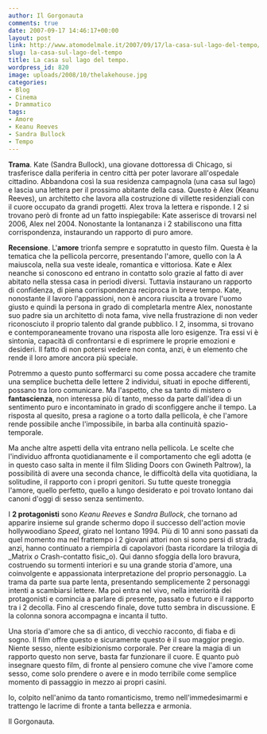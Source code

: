 ```yaml
---
author: Il Gorgonauta
comments: true
date: 2007-09-17 14:46:17+00:00
layout: post
link: http://www.atomodelmale.it/2007/09/17/la-casa-sul-lago-del-tempo/
slug: la-casa-sul-lago-del-tempo
title: La casa sul lago del tempo.
wordpress_id: 820
image: uploads/2008/10/thelakehouse.jpg
categories:
- Blog
- Cinema
- Drammatico
tags:
- Amore
- Keanu Reeves
- Sandra Bullock
- Tempo
---
```


**Trama**. Kate (Sandra Bullock), una giovane dottoressa di Chicago, si trasferisce dalla periferia in centro città per poter lavorare all'ospedale cittadino. Abbandona così la sua residenza campagnola (una casa sul lago) e lascia una lettera per il prossimo abitante della casa. Questo è Alex (Keanu Reeves), un architetto che lavora alla costruzione di villette residenziali con il cuore occupato da grandi progetti. Alex trova la lettera e risponde. I 2 si trovano però di fronte ad un fatto inspiegabile: Kate asserisce di trovarsi nel 2006, Alex nel 2004. Nonostante la lontananza i 2 stabiliscono una fitta corrispondenza, instaurando un rapporto di puro amore.

**Recensione**. L'**amore** trionfa sempre e sopratutto in questo film. Questa è la tematica che la pellicola percorre, presentando l'amore, quello con la A maiuscola, nella sua veste ideale, romantica e vittoriosa. Kate e Alex neanche si conoscono ed entrano in contatto solo grazie al fatto di aver abitato nella stessa casa in periodi diversi. Tuttavia instaurano un rapporto di confidenza, di piena corrispondenza reciproca in breve tempo. Kate, nonostante il lavoro l'appassioni, non è ancora riuscita a trovare l'uomo giusto e quindi la persona in grado di completarla mentre Alex, nonostante suo padre sia un architetto di nota fama, vive nella frustrazione di non veder riconosciuto il proprio talento dal grande pubblico. I 2, insomma, si trovano e contemporaneamente trovano una risposta alle loro esigenze. Tra essi vi è sintonia, capacità di confrontarsi e di esprimere le proprie emozioni e desideri. Il fatto di non potersi vedere non conta, anzi, è un elemento che rende il loro amore ancora più speciale.

Potremmo a questo punto soffermarci su come possa accadere che tramite una semplice buchetta delle lettere 2 individui, situati in epoche differenti, possano tra loro comunicare. Ma l'aspetto, che sa tanto di mistero o **fantascienza**, non interessa più di tanto, messo da parte dall'idea di un sentimento puro e incontaminato in grado di sconfiggere anche il tempo. La risposta al quesito, presa a ragione o a torto dalla pellicola, è che l'amore rende possibile anche l'impossibile, in barba alla continuità spazio-temporale.

Ma anche altre aspetti della vita entrano nella pellicola. Le scelte che l'individuo affronta quotidianamente e il comportamento che egli adotta (e in questo caso salta in mente il film Sliding Doors con Gwineth Paltrow), la possibilità di avere una seconda chance, le difficoltà della vita quotidiana, la solitudine, il rapporto con i propri genitori. Su tutte queste troneggia l'amore, quello perfetto, quello a lungo desiderato e poi trovato lontano dai canoni d'oggi di sesso senza sentimento.

I **2 protagonisti** sono _Keanu Reeves_ e _Sandra Bullock_, che tornano ad apparire insieme sul grande schermo dopo il successo dell'action movie hollywoodiano _Speed_, girato nel lontano 1994. Più di 10 anni sono passati da quel momento ma nel frattempo i 2 giovani attori non si sono persi di strada, anzi, hanno continuato a riempirla di capolavori (basta ricordare la trilogia di _Matrix _o_ Crash-contatto fisic_o). Qui danno sfoggia della loro bravura, costruendo su tormenti interiori e su una grande storia d'amore, una coinvolgente e appassionata interpretazione del proprio personaggio. La trama da parte sua parte lenta, presentando semplicemente 2 personaggi intenti a scambiarsi lettere. Ma poi entra nel vivo, nella interiorità dei protagonisti e comincia a parlare di presente, passato e futuro e il rapporto tra i 2 decolla. Fino al crescendo finale, dove tutto sembra in discussione. E la colonna sonora accompagna e incanta il tutto.

Una storia d'amore che sa di antico, di vecchio racconto, di fiaba e di sogno. Il film offre questo e sicuramente questo è il suo maggior pregio. Niente sesso, niente esibizionismo corporale. Per creare la magia di un rapporto questo non serve, basta far funzionare il cuore. E quanto può insegnare questo film, di fronte al pensiero comune che vive l'amore come sesso, come solo prendere o avere e in modo terribile come semplice momento di passaggio in mezzo ai propri casini.

Io, colpito nell'animo da tanto romanticismo, tremo nell'immedesimarmi e trattengo le lacrime di fronte a tanta bellezza e armonia.

Il Gorgonauta.
